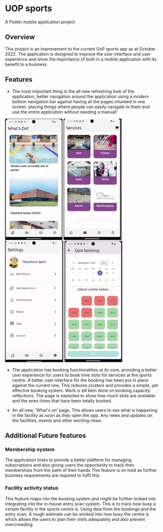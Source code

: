 # UOP sports

A Flutter mobile application project

## Overview

This project is an improvement to the current UoP sports app as at October 2022.
The application is designed to improve the user interface and user experience and show the importance of both in a mobile application with its benefit to a business

## Features

* The most important thing is the all new refreshing look of the application, better navigation around the application using a modern bottom navigation bar against having all the pages chunked in one screen.
  placing things where people can easily navigate to them and use the entire application without needing a manual!

<img src="UOP_sports_V2.0 - sreens/What's On page.png" alt="What's On" height="400">
<img src="UOP_sports_V2.0 - sreens/Services Screen.png" alt="Services" height="400">
<img src="UOP_sports_V2.0 - sreens/settings page.png" alt="Settings" height="400">
<img src="UOP_sports_V2.0 - sreens/Booking page.png" alt="Booking" height="400">


* The application has booking functionalities at its core, providing a better user experience for users to book time slots for services at the sports centre.
  A better user interface for the booking has been put in place against the current one, This reduces clusters and provides a simple, yet effective booking system.
  Work is stil bein done on booking capacity reflections. The page is expected to show how much slots are available and the ones times that have been totally booked.
  
* An all new, 'What's on' page, This allows users to see what is happening in the facility as soon as they open the app. Any news and updates on the facilities, events and other exciting news.

## Additional Future features

### Membership system

The application looks to provide a better platform for managing subscriptions and also giving users the opportunity to track their memberships from the palm of their hands
This feature is on hold as further business requirements are required to fulfil this.

### Facility activity status

This feature maps into the booking system and might be further looked into integrating into the in-house entry scan system.
This is to track how busy a certain facility in the sports centre is. Using data from the bookings and the entry scan, A rough estimate can be worked into how busy the centre is which allows the users to plan their visits adequately and also prevent overcrowding.
